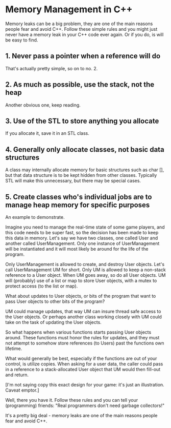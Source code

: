 # Memory Management in C++

Memory leaks can be a big problem, they are one of the main reasons people fear and avoid C++. Follow these simple rules and you might just never have a memory leak in your C++ code ever again. Or if you do, is will be easy to find.

## 1. Never pass a pointer when a reference will do
That's actually pretty simple, so on to no. 2.
## 2. As much as possible, use the stack, not the heap
Another obvious one, keep reading.
## 3. Use of the STL to store anything you allocate
If you allocate it, save it in an STL class.
## 4. Generally only allocate classes, not basic data structures
A class may internally allocate memory for basic structures such as char [], but that data structure is to be kept hidden from other classes. Typically STL will make this unnecessary, but there may be special cases.
## 5. Create classes who's individual jobs are to manage heap memory for specific purposes
An example to demonstrate.

Imagine you need to manage the real-time state of some game players, and this code needs to be super fast, so the decision has been made to keep this data in memory. Let's say we have two classes, one called User and another called UserManagement. Only one instance of UserManagement will be instantiated and it will most likely be around for the life of the program. 

Only UserManagement is allowed to create, and destroy User objects. Let's call UserManagement UM for short. Only UM is allowed to keep a non-stack reference to a User object. When UM goes away, so do all User objects. UM will (probably) use of a list or map to store User objects, with a mutex to protect access (to the list or map).

What about updates to User objects, or bits of the program that want to pass User objects to other bits of the program?

UM could manage updates, that way UM can insure thread safe access to the User objects. Or perhaps another class working closely with UM could take on the task of updating the User objects.

So what happens when various functions starts passing User objects around. These functions must honor the rules for updates, and they must not attempt to somehow store references (to Users) past the functions own lifetime.

What would generally be best, especially if the functions are out of your control, is utilize copies. When asking for a user data, the caller could pass in a reference to a stack-allocated User object that UM would then fill-out and return.

[I'm not saying copy this exact design for your game: it's just an illustration. Caveat emptor.]

Well, there you have it. Follow these rules and you can tell your (programming) friends: "Real programmers don't need garbage collectors!"

It's a pretty big deal - memory leaks are one of the main reasons people fear and avoid C++.
